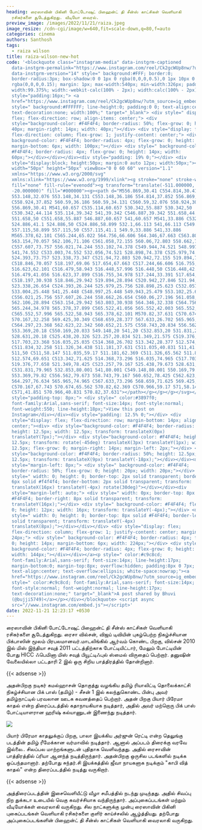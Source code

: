 ```yaml
---
heading: ரைஸாவின் பிகினி போட்டோஷுட் பிஹைன்ட் தி சீன்ஸ் காட்சிகள் வெளியாகி
  ரசிகர்களை சூடேத்துகிறது. வீடியோ வைரல்.
preview_image: /images/2022/11/21/raiza.jpeg
image_resize: /cdn-cgi/image/w=640,fit=scale-down,q=80,f=auto
categories: cinema
authors: Santhosh
tags:
  - raiza wilson
title: raiza-wilson-new-hot
code: '<blockquote class="instagram-media" data-instgrm-captioned
  data-instgrm-permalink="https://www.instagram.com/reel/Ck2gcWUp8nw/?utm_source=ig_embed&amp;utm_campaign=loading"
  data-instgrm-version="14" style=" background:#FFF; border:0;
  border-radius:3px; box-shadow:0 0 1px 0 rgba(0,0,0,0.5),0 1px 10px 0
  rgba(0,0,0,0.15); margin: 1px; max-width:540px; min-width:326px; padding:0;
  width:99.375%; width:-webkit-calc(100% - 2px); width:calc(100% - 2px);"><div
  style="padding:16px;"> <a
  href="https://www.instagram.com/reel/Ck2gcWUp8nw/?utm_source=ig_embed&amp;utm_campaign=loading"
  style=" background:#FFFFFF; line-height:0; padding:0 0; text-align:center;
  text-decoration:none; width:100%;" target="_blank"> <div style=" display:
  flex; flex-direction: row; align-items: center;"> <div
  style="background-color: #F4F4F4; border-radius: 50%; flex-grow: 0; height:
  40px; margin-right: 14px; width: 40px;"></div> <div style="display: flex;
  flex-direction: column; flex-grow: 1; justify-content: center;"> <div style="
  background-color: #F4F4F4; border-radius: 4px; flex-grow: 0; height: 14px;
  margin-bottom: 6px; width: 100px;"></div> <div style=" background-color:
  #F4F4F4; border-radius: 4px; flex-grow: 0; height: 14px; width:
  60px;"></div></div></div><div style="padding: 19% 0;"></div> <div
  style="display:block; height:50px; margin:0 auto 12px; width:50px;"><svg
  width="50px" height="50px" viewBox="0 0 60 60" version="1.1"
  xmlns="https://www.w3.org/2000/svg"
  xmlns:xlink="https://www.w3.org/1999/xlink"><g stroke="none" stroke-width="1"
  fill="none" fill-rule="evenodd"><g transform="translate(-511.000000,
  -20.000000)" fill="#000000"><g><path d="M556.869,30.41 C554.814,30.41
  553.148,32.076 553.148,34.131 C553.148,36.186 554.814,37.852 556.869,37.852
  C558.924,37.852 560.59,36.186 560.59,34.131 C560.59,32.076 558.924,30.41
  556.869,30.41 M541,60.657 C535.114,60.657 530.342,55.887 530.342,50
  C530.342,44.114 535.114,39.342 541,39.342 C546.887,39.342 551.658,44.114
  551.658,50 C551.658,55.887 546.887,60.657 541,60.657 M541,33.886 C532.1,33.886
  524.886,41.1 524.886,50 C524.886,58.899 532.1,66.113 541,66.113 C549.9,66.113
  557.115,58.899 557.115,50 C557.115,41.1 549.9,33.886 541,33.886
  M565.378,62.101 C565.244,65.022 564.756,66.606 564.346,67.663 C563.803,69.06
  563.154,70.057 562.106,71.106 C561.058,72.155 560.06,72.803 558.662,73.347
  C557.607,73.757 556.021,74.244 553.102,74.378 C549.944,74.521 548.997,74.552
  541,74.552 C533.003,74.552 532.056,74.521 528.898,74.378 C525.979,74.244
  524.393,73.757 523.338,73.347 C521.94,72.803 520.942,72.155 519.894,71.106
  C518.846,70.057 518.197,69.06 517.654,67.663 C517.244,66.606 516.755,65.022
  516.623,62.101 C516.479,58.943 516.448,57.996 516.448,50 C516.448,42.003
  516.479,41.056 516.623,37.899 C516.755,34.978 517.244,33.391 517.654,32.338
  C518.197,30.938 518.846,29.942 519.894,28.894 C520.942,27.846 521.94,27.196
  523.338,26.654 C524.393,26.244 525.979,25.756 528.898,25.623 C532.057,25.479
  533.004,25.448 541,25.448 C548.997,25.448 549.943,25.479 553.102,25.623
  C556.021,25.756 557.607,26.244 558.662,26.654 C560.06,27.196 561.058,27.846
  562.106,28.894 C563.154,29.942 563.803,30.938 564.346,32.338 C564.756,33.391
  565.244,34.978 565.378,37.899 C565.522,41.056 565.552,42.003 565.552,50
  C565.552,57.996 565.522,58.943 565.378,62.101 M570.82,37.631 C570.674,34.438
  570.167,32.258 569.425,30.349 C568.659,28.377 567.633,26.702 565.965,25.035
  C564.297,23.368 562.623,22.342 560.652,21.575 C558.743,20.834 556.562,20.326
  553.369,20.18 C550.169,20.033 549.148,20 541,20 C532.853,20 531.831,20.033
  528.631,20.18 C525.438,20.326 523.257,20.834 521.349,21.575 C519.376,22.342
  517.703,23.368 516.035,25.035 C514.368,26.702 513.342,28.377 512.574,30.349
  C511.834,32.258 511.326,34.438 511.181,37.631 C511.035,40.831 511,41.851
  511,50 C511,58.147 511.035,59.17 511.181,62.369 C511.326,65.562 511.834,67.743
  512.574,69.651 C513.342,71.625 514.368,73.296 516.035,74.965 C517.703,76.634
  519.376,77.658 521.349,78.425 C523.257,79.167 525.438,79.673 528.631,79.82
  C531.831,79.965 532.853,80.001 541,80.001 C549.148,80.001 550.169,79.965
  553.369,79.82 C556.562,79.673 558.743,79.167 560.652,78.425 C562.623,77.658
  564.297,76.634 565.965,74.965 C567.633,73.296 568.659,71.625 569.425,69.651
  C570.167,67.743 570.674,65.562 570.82,62.369 C570.966,59.17 571,58.147 571,50
  C571,41.851 570.966,40.831 570.82,37.631"></path></g></g></g></svg></div><div
  style="padding-top: 8px;"> <div style=" color:#3897f0;
  font-family:Arial,sans-serif; font-size:14px; font-style:normal;
  font-weight:550; line-height:18px;">View this post on
  Instagram</div></div><div style="padding: 12.5% 0;"></div> <div
  style="display: flex; flex-direction: row; margin-bottom: 14px; align-items:
  center;"><div> <div style="background-color: #F4F4F4; border-radius: 50%;
  height: 12.5px; width: 12.5px; transform: translateX(0px)
  translateY(7px);"></div> <div style="background-color: #F4F4F4; height:
  12.5px; transform: rotate(-45deg) translateX(3px) translateY(1px); width:
  12.5px; flex-grow: 0; margin-right: 14px; margin-left: 2px;"></div> <div
  style="background-color: #F4F4F4; border-radius: 50%; height: 12.5px; width:
  12.5px; transform: translateX(9px) translateY(-18px);"></div></div><div
  style="margin-left: 8px;"> <div style=" background-color: #F4F4F4;
  border-radius: 50%; flex-grow: 0; height: 20px; width: 20px;"></div> <div
  style=" width: 0; height: 0; border-top: 2px solid transparent; border-left:
  6px solid #f4f4f4; border-bottom: 2px solid transparent; transform:
  translateX(16px) translateY(-4px) rotate(30deg)"></div></div><div
  style="margin-left: auto;"> <div style=" width: 0px; border-top: 8px solid
  #F4F4F4; border-right: 8px solid transparent; transform:
  translateY(16px);"></div> <div style=" background-color: #F4F4F4; flex-grow:
  0; height: 12px; width: 16px; transform: translateY(-4px);"></div> <div
  style=" width: 0; height: 0; border-top: 8px solid #F4F4F4; border-left: 8px
  solid transparent; transform: translateY(-4px)
  translateX(8px);"></div></div></div> <div style="display: flex;
  flex-direction: column; flex-grow: 1; justify-content: center; margin-bottom:
  24px;"> <div style=" background-color: #F4F4F4; border-radius: 4px; flex-grow:
  0; height: 14px; margin-bottom: 6px; width: 224px;"></div> <div style="
  background-color: #F4F4F4; border-radius: 4px; flex-grow: 0; height: 14px;
  width: 144px;"></div></div></a><p style=" color:#c9c8cd;
  font-family:Arial,sans-serif; font-size:14px; line-height:17px;
  margin-bottom:0; margin-top:8px; overflow:hidden; padding:8px 0 7px;
  text-align:center; text-overflow:ellipsis; white-space:nowrap;"><a
  href="https://www.instagram.com/reel/Ck2gcWUp8nw/?utm_source=ig_embed&amp;utm_campaign=loading"
  style=" color:#c9c8cd; font-family:Arial,sans-serif; font-size:14px;
  font-style:normal; font-weight:normal; line-height:17px;
  text-decoration:none;" target="_blank">A post shared by Bhuvi
  (@bujji5749)</a></p></div></blockquote> <script async
  src="//www.instagram.com/embed.js"></script>'
date: 2022-11-21 12:23:17 +0530
---
```

ரைஸாவின் பிகினி போட்டோஷுட் பிஹைன்ட் தி சீன்ஸ் காட்சிகள் வெளியாகி ரசிகர்களை சூடேத்துகிறது.
ரைசா வில்சன், விஜய் டிவியின் புகழ்பெற்ற நிகழ்ச்சியான பிக்பாஸின் மூலம் பிரபலமானவர்.மாடலிங்கில் ஆர்வம் கொண்ட பிறகு, வில்சன் 2010 இல் மிஸ் இந்தியா சவுத் 2011 பட்டத்திற்காக போட்டியிட்டார், மேலும் போட்டியின் போது HICC ஃபெமினா மிஸ் சவுத் பியூட்டிஃபுல் ஸ்மைல் விருதைப் பெற்றார். தனுஷின் வேலையில்லா பட்டதாரி 2 இல் ஒரு சிறிய பாத்திரத்தில் தோன்றினார்.

{{< adsense >}}


அதன்பிறகு நடிகர் கமல்ஹாசன் தொகுத்து வழங்கிய தமிழ் ரியாலிட்டி தொலைக்காட்சி நிகழ்ச்சியான பிக் பாஸ் (தமிழ்) - சீசன் 1 இல் கலந்துகொண்ட பின்பு அவர் தமிழ்நாட்டில் பரவலான ஊடக கவனத்தைப் பெற்றார். அதன் பிறகு பியார் பிரேமா காதல் என்ற திரைப்படத்தில் கதாநாயகியாக  நடித்தார், அதில் அவர் மற்றொரு பிக் பாஸ் போட்டியாளரான ஹரிஷ் கல்யாணுடன் இணைந்து நடித்தார்.


![](/images/2022/11/21/raiza-wilson-new-hot.jpeg)

பியார் பிரேமா காதலுக்குப் பிறகு, பாலா இயக்கிய அர்ஜுன் ரெட்டி என்ற தெலுங்கு படத்தின் தமிழ் ரீமேக்கான வர்மாவில் நடித்தார். ஆனால் அப்படம் திரைக்கு வரவே இல்லை.. சிலப்பல மாற்றங்களுடன் புதிதாக வெளிவந்தது. அதில் ரைசாவின் பாத்திரத்தில் ப்ரியா ஆனந்த் நடித்திருந்தார். அதன்பிறகு ஒருசில படங்களில் நடிக்க ஒப்பந்தமானார். தற்போது சுந்தர்.சி இயக்கத்தில் ஜீவா நாயகனாக நடிக்கும் "காபி வித் காதல்" என்ற திரைப்படத்தில் நடித்து வருகிறார்.

{{< adsense >}}


அத்திரைப்படத்தின் இசைவெளியீட்டு வீழா சமீபத்தில் நடந்து முடிந்தது. அதில் சிவப்பு நிற துக்கடா உடையில் வெகு கவர்ச்சியாக வந்திருந்தார். அப்புகைப்படங்கள் மற்றும் வீடியோக்கள் வைரலாகி வருகிறது. 
சில நாட்களுக்கு முன்பு ரைஸாவின் பிகினி புகைப்படங்கள் வெளியாகி ரசிகர்களை குளிர் காய்ச்சலில் ஆழ்த்தியது. தற்போது அப்புகைப்படங்களின் பிஹைன்ட் தி சீன்ஸ் காட்சிகள் வெளியாகி வைரலாகி வருகிறது.
